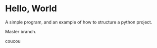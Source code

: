 Hello, World
============

A simple program, and an example of how to structure a python project.

Master branch.

coucou
